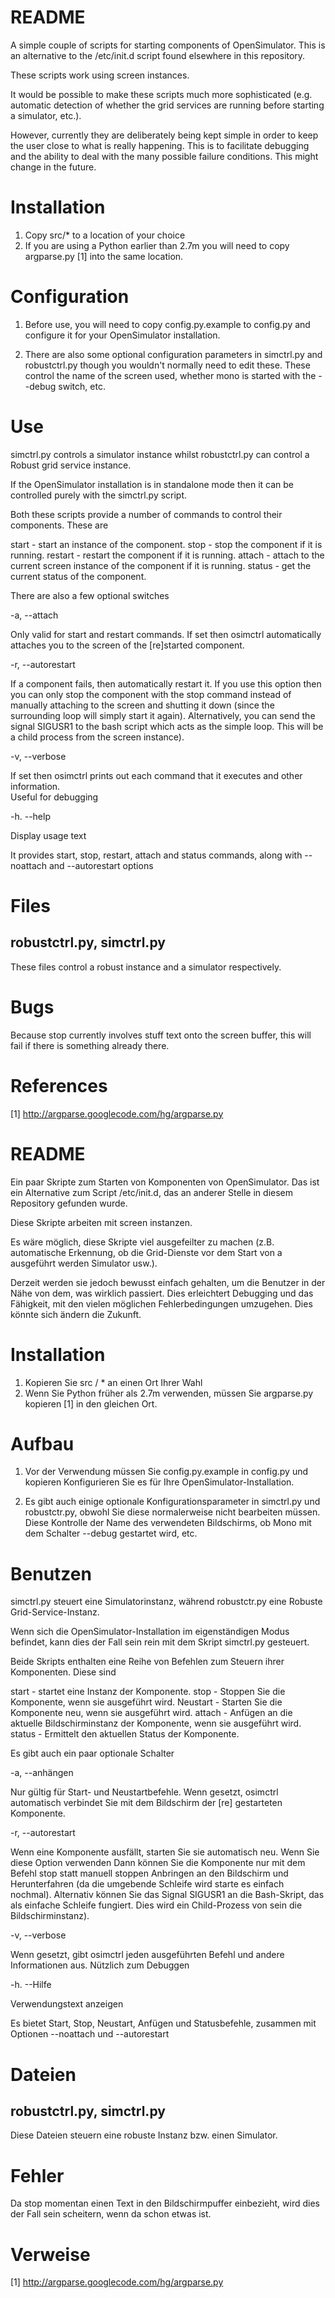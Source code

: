 # README #

A simple couple of scripts for starting components of OpenSimulator.  This is an
alternative to the /etc/init.d script found elsewhere in this repository.

These scripts work using screen instances.

It would be possible to make these scripts much more sophisticated (e.g.
automatic detection of whether the grid services are running before starting a
simulator, etc.).  

However, currently they are deliberately being kept simple in order to keep the
user close to what is really happening.  This is to facilitate debugging and the
ability to deal with the many possible failure conditions.  This might change in
the future.

# Installation #

1. Copy src/* to a location of your choice
2. If you are using a Python earlier than 2.7m you will need to copy argparse.py
[1] into the same location.

# Configuration #

1.  Before use, you will need to copy config.py.example to config.py and
configure it for your OpenSimulator installation.

2.  There are also some optional configuration parameters in simctrl.py and
robustctrl.py though you wouldn't normally need to edit these.  These control
the name of the screen used, whether mono is started with the --debug switch,
etc.

# Use #

simctrl.py controls a simulator instance whilst robustctrl.py can control a
Robust grid service instance.

If the OpenSimulator installation is in standalone mode then it can be
controlled purely with the simctrl.py script.

Both these scripts provide a number of commands to control their components.
These are

start   - start an instance of the component.
stop    - stop the component if it is running.
restart - restart the component if it is running.
attach  - attach to the current screen instance of the component if it is running.
status  - get the current status of the component.

There are also a few optional switches

-a, --attach

Only valid for start and restart commands.  If set then osimctrl automatically
attaches you to the screen of the [re]started component.

-r, --autorestart

If a component fails, then automatically restart it.  If you use this option
then you can only stop the component with the stop command instead of manually
attaching to the screen and shutting it down (since the surrounding loop will
simply start it again).  Alternatively, you can send the signal SIGUSR1 to the
bash script which acts as the simple loop.  This will be a child process from
the screen instance).

-v, --verbose

If set then osimctrl prints out each command that it executes and other information.  
Useful for debugging

-h. --help

Display usage text

It provides start, stop, restart, attach and status commands, along with
--noattach and --autorestart options

# Files #

## robustctrl.py, simctrl.py ##
These files control a robust instance and a simulator respectively.

# Bugs #

Because stop currently involves stuff text onto the screen buffer, this will
fail if there is something already there.

# References #
[1] http://argparse.googlecode.com/hg/argparse.py





# README #

Ein paar Skripte zum Starten von Komponenten von OpenSimulator. Das ist ein
Alternative zum Script /etc/init.d, das an anderer Stelle in diesem Repository gefunden wurde.

Diese Skripte arbeiten mit screen instanzen.

Es wäre möglich, diese Skripte viel ausgefeilter zu machen (z.B.
automatische Erkennung, ob die Grid-Dienste vor dem Start von a ausgeführt werden
Simulator usw.).

Derzeit werden sie jedoch bewusst einfach gehalten, um die
Benutzer in der Nähe von dem, was wirklich passiert. Dies erleichtert Debugging und das
Fähigkeit, mit den vielen möglichen Fehlerbedingungen umzugehen. Dies könnte sich ändern
die Zukunft.

# Installation #

1. Kopieren Sie src / * an einen Ort Ihrer Wahl
2. Wenn Sie Python früher als 2.7m verwenden, müssen Sie argparse.py kopieren
[1] in den gleichen Ort.

# Aufbau #

1. Vor der Verwendung müssen Sie config.py.example in config.py und kopieren
Konfigurieren Sie es für Ihre OpenSimulator-Installation.

2. Es gibt auch einige optionale Konfigurationsparameter in simctrl.py und
robustctr.py, obwohl Sie diese normalerweise nicht bearbeiten müssen. Diese Kontrolle
der Name des verwendeten Bildschirms, ob Mono mit dem Schalter --debug gestartet wird,
etc.

# Benutzen #

simctrl.py steuert eine Simulatorinstanz, während robustctr.py eine
Robuste Grid-Service-Instanz.

Wenn sich die OpenSimulator-Installation im eigenständigen Modus befindet, kann dies der Fall sein
rein mit dem Skript simctrl.py gesteuert.

Beide Skripts enthalten eine Reihe von Befehlen zum Steuern ihrer Komponenten.
Diese sind

start - startet eine Instanz der Komponente.
stop - Stoppen Sie die Komponente, wenn sie ausgeführt wird.
Neustart - Starten Sie die Komponente neu, wenn sie ausgeführt wird.
attach - Anfügen an die aktuelle Bildschirminstanz der Komponente, wenn sie ausgeführt wird.
status - Ermittelt den aktuellen Status der Komponente.

Es gibt auch ein paar optionale Schalter

-a, --anhängen

Nur gültig für Start- und Neustartbefehle. Wenn gesetzt, osimctrl automatisch
verbindet Sie mit dem Bildschirm der [re] gestarteten Komponente.

-r, --autorestart

Wenn eine Komponente ausfällt, starten Sie sie automatisch neu. Wenn Sie diese Option verwenden
Dann können Sie die Komponente nur mit dem Befehl stop statt manuell stoppen
Anbringen an den Bildschirm und Herunterfahren (da die umgebende Schleife wird
starte es einfach nochmal). Alternativ können Sie das Signal SIGUSR1 an die
Bash-Skript, das als einfache Schleife fungiert. Dies wird ein Child-Prozess von sein
die Bildschirminstanz).

-v, --verbose

Wenn gesetzt, gibt osimctrl jeden ausgeführten Befehl und andere Informationen aus.
Nützlich zum Debuggen

-h. --Hilfe

Verwendungstext anzeigen

Es bietet Start, Stop, Neustart, Anfügen und Statusbefehle, zusammen mit
Optionen --noattach und --autorestart

# Dateien #

## robustctrl.py, simctrl.py ##
Diese Dateien steuern eine robuste Instanz bzw. einen Simulator.

# Fehler #

Da stop momentan einen Text in den Bildschirmpuffer einbezieht, wird dies der Fall sein
scheitern, wenn da schon etwas ist.

# Verweise #
[1] http://argparse.googlecode.com/hg/argparse.py
